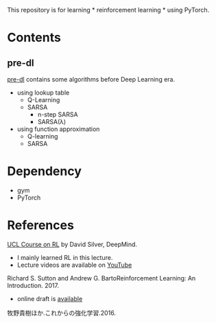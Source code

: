 This repository is for learning * reinforcement learning * using PyTorch.

# Contents
## pre-dl

[pre-dl](./pre-dl) contains some algorithms before Deep Learning era.
* using lookup table
    + Q-Learning
    + SARSA
        - n-step SARSA
        - SARSA(λ)
* using function approximation
    + Q-learning
    + SARSA

# Dependency

* gym
* PyTorch

# References

[UCL Course on RL](http://www0.cs.ucl.ac.uk/staff/d.silver/web/Teaching.html) by David Silver, DeepMind.
* I mainly learned RL in this lecture.
* Lecture videos are available on [YouTube](https://www.youtube.com/watch?v=2pWv7GOvuf0)

Richard S. Sutton and Andrew G. BartoReinforcement Learning: An Introduction. 2017.
* online draft is [available](http://incompleteideas.net/sutton/book/the-book-2nd.html)

牧野貴樹ほか.これからの強化学習.2016.